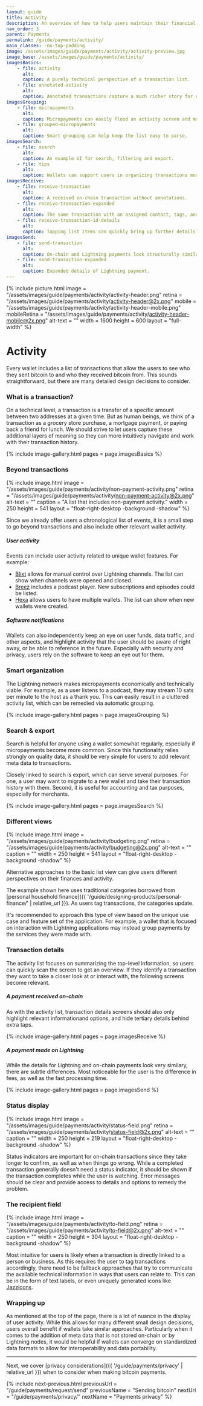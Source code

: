 ```yaml
---
layout: guide
title: Activity
description: An overview of how to help users maintain their financial privacy while using bitcoin.
nav_order: 3
parent: Payments
permalink: /guide/payments/activity/
main_classes: -no-top-padding
image: /assets/images/guide/payments/activity/activity-preview.jpg
image_base: /assets/images/guide/payments/activity/
imagesBasics:
    - file: activity
      alt:
      caption: A purely technical perspective of a transaction list.
    - file: annotated-activity
      alt:
      caption: Annotated transactions capture a much richer story for users.
imagesGrouping:
    - file: micropayments
      alt:
      caption: Micropayments can easily flood an activity screen and make it hard to use.
    - file: grouped-micropayments
      alt:
      caption: Smart grouping can help keep the list easy to parse.
imagesSearch:
    - file: search
      alt:
      caption: An example UI for search, filtering and export.
    - file: tips
      alt:
      caption: Wallets can support users in organizing transactions more easily.
imagesReceive:
    - file: receive-transaction
      alt:
      caption: A received on-chain transaction without annotations.
    - file: receive-transaction-expanded
      alt:
      caption: The same transaction with an assigned contact, tags, and description, as well as expanded details.
    - file: receive-transaction-id-details
      alt:
      caption: Tapping list items can quickly bring up further details and options.
imagesSend:
    - file: send-transaction
      alt:
      caption: On-chain and Lightning payments look structurally similar, but differ in subtle ways.
    - file: send-transaction-expanded
      alt:
      caption: Expanded details of Lightning payment.
---
```


{% include picture.html
    image = "/assets/images/guide/payments/activity/activity-header.png"
    retina = "/assets/images/guide/payments/activity/activity-header@2x.png"
    mobile = "/assets/images/guide/payments/activity/activity-header-mobile.png"
    mobileRetina = "/assets/images/guide/payments/activity/activity-header-mobile@2x.png"
    alt-text = ""
    width = 1600
    height = 600
    layout = "full-width"
%}


# Activity

<!--


-->

Every wallet includes a list of transactions that allow the users to see who they sent bitcoin to and who they received bitcoin from. This sounds straightforward, but there are many detailed design decisions to consider.

### What is a transaction?

On a technical level, a transaction is a transfer of a specific amount between two addresses at a given time. But as human beings, we think of a transaction as a grocery store purchase, a mortgage payment, or paying back a friend for lunch. We should strive to let users capture these additional layers of meaning so they can more intuitively navigate and work with their transaction history.

{% include image-gallery.html pages = page.imagesBasics %}

### Beyond transactions

<div class="center" markdown="1">

{% include image.html
   image = "/assets/images/guide/payments/activity/non-payment-activity.png"
   retina = "/assets/images/guide/payments/activity/non-payment-activity@2x.png"
   alt-text = ""
   caption = "A list that includes non-payment activity."
   width = 250
   height = 541
   layout = "float-right-desktop -background -shadow"
%}

Since we already offer users a chronological list of events, it is a small step to go beyond transactions and also include other relevant wallet activity.

##### User activity

Events can include user activity related to unique wallet features. For example:

- [Blixt](https://blixtwallet.github.io) allows for manual control over Lightning channels. The list can show when channels were opened and closed.
- [Breez](https://breez.technology) includes a podcast player. New subscriptions and episodes could be listed.
- [Hexa](https://hexawallet.io) allows users to have multiple wallets. The list can show when new wallets were created.

##### Software notifications

Wallets can also independently keep an eye on user funds, data traffic, and other aspects, and highlight activity that the user should be aware of right away, or be able to reference in the future. Especially with security and privacy, users rely on the software to keep an eye out for them.

</div>

### Smart organization

The Lightning network makes micropayments economically and technically viable. For example, as a user listens to a podcast, they may stream 10 sats per minute to the host as a thank you. This can easily result in a cluttered activity list, which can be remedied via automatic grouping.

{% include image-gallery.html pages = page.imagesGrouping %}

### Search & export

Search is helpful for anyone using a wallet somewhat regularly, especially if micropayments become more common. Since this functionality relies strongly on quality data, it should be very simple for users to add relevant meta data to transactions.

Closely linked to search is export, which can serve several purposes. For one, a user may want to migrate to a new wallet and take their transaction history with them. Second, it is useful for accounting and tax purposes, especially for merchants.

{% include image-gallery.html pages = page.imagesSearch %}

### Different views

<div class="center" markdown="1">

{% include image.html
   image = "/assets/images/guide/payments/activity/budgeting.png"
   retina = "/assets/images/guide/payments/activity/budgeting@2x.png"
   alt-text = ""
   caption = ""
   width = 250
   height = 541
   layout = "float-right-desktop -background -shadow"
%}

Alternative approaches to the basic list view can give users different perspectives on their finances and activity.

The example shown here uses traditional categories borrowed from [personal household finance]({{ '/guide/designing-products/personal-finance/' | relative_url }}). As users tag transactions, the categories update.

It's recommended to approach this type of view based on the unique use case and feature set of the application. For example, a wallet that is focused on interaction with Lightning applications may instead group payments by the services they were made with.

</div>

### Transaction details

The activity list focuses on summarizing the top-level information, so users can quickly scan the screen to get an overview. If they identify a transaction they want to take a closer look at or interact with, the following screens become relevant.

##### A payment received on-chain

As with the activity list, transaction details screens should also only highlight relevant informationand options, and hide tertiary details behind extra taps.

{% include image-gallery.html pages = page.imagesReceive %}

##### A payment made on Lightning

While the details for Lightning and on-chain payments look very similary, there are subtle differences. Most noticeable for the user is the difference in fees, as well as the fast processing time.

{% include image-gallery.html pages = page.imagesSend %}

### Status display

<div class="center" markdown="1">

{% include image.html
   image = "/assets/images/guide/payments/activity/status-field.png"
   retina = "/assets/images/guide/payments/activity/status-field@2x.png"
   alt-text = ""
   caption = ""
   width = 250
   height = 219
   layout = "float-right-desktop -background -shadow"
%}

Status indicators are important for on-chain transactions since they take longer to confirm, as well as when things go wrong. While a completed transaction generally doesn't need a status indicator, it should be shown if the transaction completes while the user is watching. Error messages should be clear and provide access to details and options to remedy the problem.

</div>

### The recipient field

<div class="center" markdown="1">

{% include image.html
   image = "/assets/images/guide/payments/activity/to-field.png"
   retina = "/assets/images/guide/payments/activity/to-field@2x.png"
   alt-text = ""
   caption = ""
   width = 250
   height = 304
   layout = "float-right-desktop -background -shadow"
%}

Most intuitive for users is likely when a transaction is directly linked to a person or business. As this requires the user to tag transactions accordingly, there need to be fallback approaches that try to communicate the available technical information in ways that users can relate to. This can be in the form of text labels, or even uniquely generated icons like [Jazzicons](https://github.com/danfinlay/jazzicon).

</div>

### Wrapping up

As mentioned at the top of the page, there is a lot of nuance in the display of user activity. While this allows for many different small design decisions, users overall benefit if wallets take similar approaches. Particularly when it comes to the addition of meta data that is not stored on-chain or by Lightning nodes, it would be helpful if wallets can converge on standardized data formats to allow for interoperability and data portability.

---

Next, we cover [privacy considerations]({{ '/guide/payments/privacy' | relative_url }}) when to consider when making bitcoin payments.

{% include next-previous.html
   previousUrl = "/guide/payments/request/send"
   previousName = "Sending bitcoin"
   nextUrl = "/guide/payments/privacy/"
   nextName = "Payments privacy"
%}
